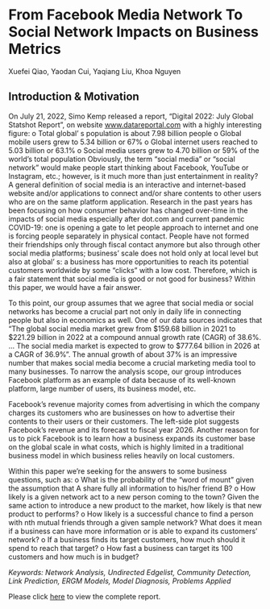# From Facebook Media Network To Social Network Impacts on Business Metrics
Xuefei Qiao, Yaodan Cui, Yaqiang Liu, Khoa Nguyen

## Introduction & Motivation
On July 21, 2022, Simo Kemp released a report, “Digital 2022: July Global Statshot Report”, on website www.datareportal.com with a highly interesting figure:
o Total global’ s population is about 7.98 billion people
o Global mobile users grew to 5.34 billion or 67%
o Global internet users reached to 5.03 billion or 63.1%
o Social media users grew to 4.70 billion or 59% of the world’s total population
Obviously, the term “social media” or “social network” would make people start thinking about Facebook, YouTube or Instagram, etc.; however, is it much more than just entertainment in reality? A general definition of social media is an interactive and internet-based website and/or applications to connect and/or share contents to other users who are on the same platform application. Research in the past years has been focusing on how consumer behavior has changed over-time in the impacts of social media especially after dot.com and current pandemic COVID-19: one is opening a gate to let people approach to internet and one is forcing people separately in physical contact. People have not formed their friendships only through fiscal contact anymore but also through other social media platforms; business’ scale does not hold only at local level but also at global’ s: a business has more opportunities to reach its potential customers worldwide by some “clicks” with a low cost. Therefore, which is a fair statement that social media is good or not good for business? Within this paper, we would have a fair answer.

To this point, our group assumes that we agree that social media or social networks has become a crucial part not only in daily life in connecting people but also in economics as well. One of our data sources indicates that “The global social media market grew from $159.68 billion in 2021 to $221.29
billion in 2022 at a compound annual growth rate (CAGR) of 38.6%. ... The social media market is expected to grow to $777.64 billion in 2026 at a CAGR of 36.9%”. The annual growth of about 37% is an impressive number that makes social media become a crucial marketing media tool to many businesses. To narrow the analysis scope, our group introduces Facebook platform as an example of data because of its well-known platform, large number of users, its business model, etc.

Facebook’s revenue majority comes from advertising in which the company charges its customers who are businesses on how to advertise their contents to their users or their customers. The left-side plot suggests Facebook’s revenue and its forecast to fiscal year 2026. Another reason for us to pick Facebook is to learn how a business expands its customer base on the global scale in what costs, which is highly limited in a traditional business
model in which business relies heavily on local customers.

Within this paper we’re seeking for the answers to some business questions, such as:
o What is the probability of the “word of mount” given the assumption that A share fully all information to his/her friend B?
o How likely is a given network act to a new person coming to the town? Given the same action to introduce a new product to the market, how likely is that new product to performs?
o How likely is a successful chance to find a person with nth mutual friends through a given sample network? What does it mean if a business can have more information or is able to expand its customers’ network?
o If a business finds its target customers, how much should it spend to reach that target? o How fast a business can target its 100 customers and how much is in budget?

*Keywords: Network Analysis, Undirected Edgelist, Community Detection, Link Prediction, ERGM Models, Model Diagnosis, Problems Applied*

Please click [here]() to view the complete report.
